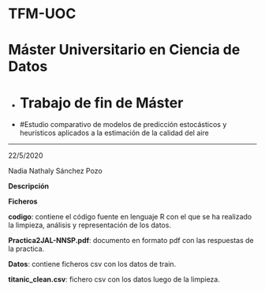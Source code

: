 # TFM-UOC
# Máster Universitario en Ciencia de Datos

* # Trabajo de fin de Máster 

* #Estudio comparativo de modelos de predicción estocásticos y heurísticos aplicados a la estimación de la calidad del aire
***
22/5/2020

Nadia Nathaly Sánchez Pozo

**Descripción**

 



**Ficheros**

**codigo**: contiene el código fuente en lenguaje R con el que se ha realizado la limpieza, análisis y representación de los datos.

**Practica2JAL-NNSP.pdf**:  documento en formato pdf con las respuestas de la practica.

**Datos**: contiene ficheros csv con los datos de train.

**titanic_clean.csv**: fichero csv con los datos luego de la limpieza. 
